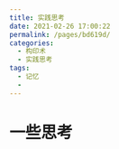 ```yaml
---
title: 实践思考
date: 2021-02-26 17:00:22
permalink: /pages/bd619d/
categories:
  - 构印术
  - 实践思考
tags:
  - 记忆
  - 
---
```


# 一些思考